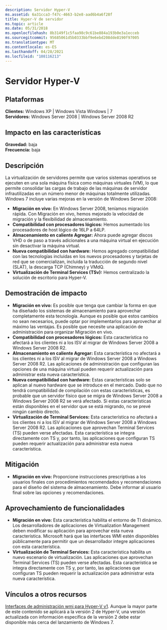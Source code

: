 ```yaml
---
description: Servidor Hyper-V
ms.assetid: 6a31cca3-f47c-4663-b2e8-aad6b4a6f28f
title: Hyper-V de servidor
ms.topic: article
ms.date: 05/31/2018
ms.openlocfilehash: 8b3149f1c5faa98c9c61be884a193b0e3a1ecceb
ms.sourcegitcommit: 95685061d5b0333bbf9e6ebd208dde8190f97005
ms.translationtype: MT
ms.contentlocale: es-ES
ms.lasthandoff: 04/28/2021
ms.locfileid: "108116213"
---
```

# <a name="server-hyper-v"></a>Servidor Hyper-V

## <a name="platforms"></a>Plataformas

 **Clientes:** Windows XP \| Windows Vista Windows \| 7  
**Servidores:** Windows Server 2008 \| Windows Server 2008 R2  

## <a name="feature-impact"></a>Impacto en las características

 **Gravedad:** baja  
**Frecuencia:** baja  





## <a name="description"></a>Descripción

La virtualización de servidores permite que varios sistemas operativos se ejecuten en una sola máquina física como máquinas virtuales (VM), lo que permite consolidar las cargas de trabajo de las máquinas de servidor infrautilizadas en un número menor de máquinas totalmente utilizadas. Windows 7 incluye varias mejoras en la versión de Windows Server 2008:

-   **Migración en vivo:** En Windows Server 2008, teníamos migración rápida. Con Migración en vivo, hemos mejorado la velocidad de migración y la flexibilidad de almacenamiento.
-   **Compatibilidad con procesadores lógicos:** Hemos aumentado los procesadores de host lógico de 16LP a 64LP.
-   **Almacenamiento en caliente Agregar:** Ahora puede agregar discos VHD o de paso a través adicionales a una máquina virtual en ejecución sin desactivar la máquina virtual.
-   **Nueva compatibilidad con hardware:** Hemos agregado compatibilidad con las tecnologías incluidas en los nuevos procesadores y tarjetas de red que se comercializan, incluida la traducción de segundo nivel (SLAT), la descarga TCP (Chimney) y VMdQ.
-   **Virtualización de Terminal Services (TSv):** Hemos centralizado la solución de escritorio para Hyper-V.

## <a name="manifestation-of-impact"></a>Demostración de impacto

-   **Migración en vivo:** Es posible que tenga que cambiar la forma en que ha diseñado los sistemas de almacenamiento para aprovechar completamente esta tecnología. Aunque es posible que estos cambios no sean necesarios, puede optar por implementarlos para aprovechar al máximo las ventajas. Es posible que necesite una aplicación de administración para organizar Migración en vivo.
-   **Compatibilidad con procesadores lógicos:** Esta característica no afectará a los clientes ni a los ISV al migrar de Windows Server 2008 a Windows Server 2008 R2.
-   **Almacenamiento en caliente Agregar:** Esta característica no afectará a los clientes ni a los ISV al migrar de Windows Server 2008 a Windows Server 2008 R2. Las aplicaciones de administración que configuran las opciones de una máquina virtual pueden requerir actualización para administrar esta nueva característica.
-   **Nueva compatibilidad con hardware:** Estas características solo se aplican al nuevo hardware que se introduce en el mercado. Dado que no tendrá compatibilidad de compilación con estas características, es probable que un servidor físico que se migra de Windows Server 2008 a Windows Server 2008 R2 se verá afectado. Si estas características están disponibles en el servidor que se está migrando, no se prevé ningún cambio directo.
-   **Virtualización de Terminal Services:** Esta característica no afectará a los clientes ni a los ISV al migrar de Windows Server 2008 a Windows Server 2008 R2. Las aplicaciones que aprovechan Terminal Services (TS) pueden verse afectadas. Esta característica se integra directamente con TS y, por tanto, las aplicaciones que configuran TS pueden requerir actualización para administrar esta nueva característica.

## <a name="mitigation"></a>Mitigación

-   **Migración en vivo:** Proporcione instrucciones prescriptivas a los usuarios finales con procedimientos recomendados y recomendaciones para el diseño del sistema de almacenamiento. Debe informar al usuario final sobre las opciones y recomendaciones.

## <a name="leveraging-capabilitities"></a>Aprovechamiento de funcionalidades

-   **Migración en vivo:** Esta característica habilita el entorno de TI dinámico. Los desarrolladores de aplicaciones de Virtualization Management deben modificar su aplicación para aprovechar esta nueva característica. Microsoft hará que las interfaces WMI estén disponibles públicamente para permitir que un desarrollador integre aplicaciones con esta característica.
-   **Virtualización de Terminal Services:** Esta característica habilita un nuevo escenario de virtualización. Las aplicaciones que aprovechan Terminal Services (TS) pueden verse afectadas. Esta característica se integra directamente con TS y, por tanto, las aplicaciones que configuran TS pueden requerir la actualización para administrar esta nueva característica.

## <a name="links-to-other-resources"></a>Vínculos a otros recursos

[Interfaces de administración wmi para Hyper-V v1](/previous-versions/windows/desktop/virtual/windows-virtualization-portal). Aunque la mayor parte de este contenido se aplicará a la versión 2 de Hyper-V, una versión actualizada con información específica de la versión 2 debe estar disponible más cerca del lanzamiento de Windows 7.

 

 
